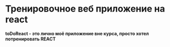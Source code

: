 # Тренировочное веб приложение на react
**toDoReact - это лично моё приложение вне курса, просто хотел потренировать REACT**